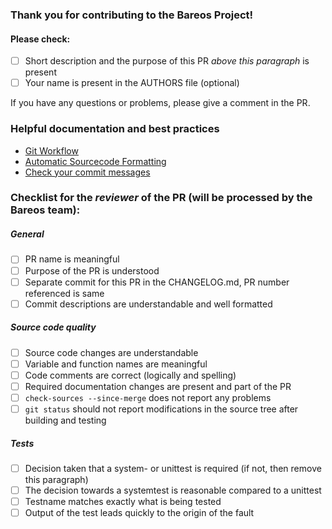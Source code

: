 ### Thank you for contributing to the Bareos Project!

#### Please check:

- [ ] Short description and the purpose of this PR _above this paragraph_ is present
- [ ] Your name is present in the AUTHORS file (optional)

If you have any questions or problems, please give a comment in the PR. 

### Helpful documentation and best practices

- [Git Workflow](https://docs.bareos.org/DeveloperGuide/gitworkflow.html)
- [Automatic Sourcecode Formatting](https://docs.bareos.org/DeveloperGuide/generaldevel.html#automatic-sourcecode-formatting)
- [Check your commit messages](https://docs.bareos.org/DeveloperGuide/gitworkflow.html#commits)


### Checklist for the _reviewer_ of the PR (will be processed by the Bareos team):

##### General 

- [ ] PR name is meaningful
- [ ] Purpose of the PR is understood
- [ ] Separate commit for this PR in the CHANGELOG.md, PR number referenced is same
- [ ] Commit descriptions are understandable and well formatted

##### Source code quality

- [ ] Source code changes are understandable
- [ ] Variable and function names are meaningful
- [ ] Code comments are correct (logically and spelling)
- [ ] Required documentation changes are present and part of the PR
- [ ] `check-sources --since-merge` does not report any problems
- [ ] `git status` should not report modifications in the source tree after building and testing

##### Tests

- [ ] Decision taken that a system- or unittest is required (if not, then remove this paragraph)
- [ ] The decision towards a systemtest is reasonable compared to a unittest
- [ ] Testname matches exactly what is being tested
- [ ] Output of the test leads quickly to the origin of the fault
